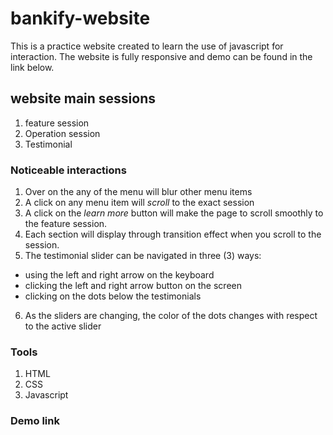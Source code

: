# bankify-website
This is a practice website created to learn the use of javascript for interaction. The website is fully responsive and demo can be found in the link below.

## website main sessions
1. feature session
2. Operation session
3. Testimonial

### Noticeable interactions
1. Over on the any of the menu will blur other menu items
2. A click on any menu item will *scroll* to the exact session
3. A click on the *learn more* button will make the page to scroll smoothly to the feature session.
4. Each section will display through transition effect when you scroll to the session.
5. The testimonial slider can be navigated in three (3) ways:
  - using the left and right arrow on the keyboard
  - clicking the left and right arrow button on the screen
  - clicking on the dots below the testimonials
6. As the sliders are changing, the color of the dots changes with respect to the active slider

### Tools
1. HTML
2. CSS
3. Javascript

### Demo link

